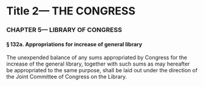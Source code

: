 
# Title 2— THE CONGRESS
### CHAPTER 5— LIBRARY OF CONGRESS
#### § 132a. Appropriations for increase of general library

The unexpended balance of any sums appropriated by Congress for the increase of the general library, together with such sums as may hereafter be appropriated to the same purpose, shall be laid out under the direction of the Joint Committee of Congress on the Library.
